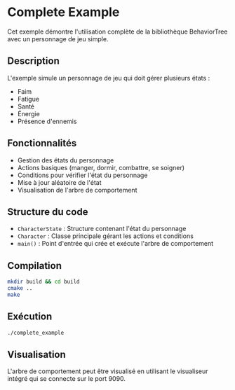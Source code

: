 # Complete Example

Cet exemple démontre l'utilisation complète de la bibliothèque BehaviorTree avec un personnage de jeu simple.

## Description

L'exemple simule un personnage de jeu qui doit gérer plusieurs états :
- Faim
- Fatigue
- Santé
- Énergie
- Présence d'ennemis

## Fonctionnalités

- Gestion des états du personnage
- Actions basiques (manger, dormir, combattre, se soigner)
- Conditions pour vérifier l'état du personnage
- Mise à jour aléatoire de l'état
- Visualisation de l'arbre de comportement

## Structure du code

- `CharacterState` : Structure contenant l'état du personnage
- `Character` : Classe principale gérant les actions et conditions
- `main()` : Point d'entrée qui crée et exécute l'arbre de comportement

## Compilation

```bash
mkdir build && cd build
cmake ..
make
```

## Exécution

```bash
./complete_example
```

## Visualisation

L'arbre de comportement peut être visualisé en utilisant le visualiseur intégré qui se connecte sur le port 9090.
